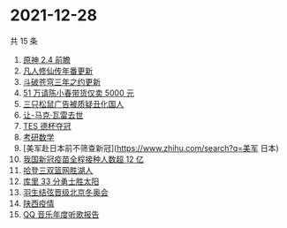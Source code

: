 # 2021-12-28

共 15 条

<!-- BEGIN ZHIHUSEARCH -->
<!-- 最后更新时间 Tue Dec 28 2021 02:13:58 GMT+0800 (China Standard Time) -->
1. [原神 2.4 前瞻](https://www.zhihu.com/search?q=原神)
1. [凡人修仙传年番更新](https://www.zhihu.com/search?q=凡人修仙传)
1. [斗破苍穹三年之约更新](https://www.zhihu.com/search?q=斗破苍穹三年之约)
1. [51 万请陈小春带货仅卖 5000 元](https://www.zhihu.com/search?q=陈小春)
1. [三只松鼠广告被质疑丑化国人](https://www.zhihu.com/search?q=三只松鼠)
1. [让-马克·瓦雷去世](https://www.zhihu.com/search?q=让马克去世)
1. [TES 德杯夺冠](https://www.zhihu.com/search?q=德杯)
1. [考研数学](https://www.zhihu.com/search?q=考研数学)
1. [美军赴日本前不筛查新冠](https://www.zhihu.com/search?q=美军 日本)
1. [我国新冠疫苗全程接种人数超 12 亿](https://www.zhihu.com/search?q=新冠疫苗接种)
1. [哈登三双篮网胜湖人](https://www.zhihu.com/search?q=湖人)
1. [库里 33 分勇士胜太阳](https://www.zhihu.com/search?q=勇士)
1. [羽生结弦晋级北京冬奥会](https://www.zhihu.com/search?q=羽生结弦)
1. [陕西疫情](https://www.zhihu.com/search?q=陕西疫情)
1. [QQ 音乐年度听歌报告](https://www.zhihu.com/search?q=QQ音乐听歌报告)
<!-- END ZHIHUSEARCH -->
